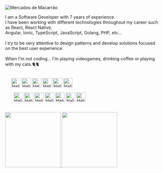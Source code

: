![Mercados de Macarrão](https://user-images.githubusercontent.com/25910972/131592293-04d51859-18f4-404b-b698-c7c51e74c428.png)

<div>
 <p>I am a Software Developer with 7 years of experience.<br>I have been working with different technologies throughout my career such as React, React Native, <br>Angular, Ionic, TypeScript, JavaScript, Golang, PHP, etc... <br><br>I try to be very attentive to design patterns and develop solutions focused on the best user experience. <br><br>When I'm not coding... I'm playing videogames, drinking coffee or playing with my cats.🐈‍🐈‍</p>
</div>

<div style="display: inline_block"><br>
  &nbsp;&nbsp;&nbsp;&nbsp;&nbsp;<img align="center" alt="Halisson-Js" height="30" src="https://img.shields.io/badge/JavaScript-F7DF1E?style=for-the-badge&logo=javascript&logoColor=black">
  <img align="center" alt="Halisson-Type" height="30" src="https://img.shields.io/badge/TypeScript-007ACC?style=for-the-badge&logo=typescript&logoColor=white">
  <img align="center" alt="Halsson-Node" height="30" src="https://img.shields.io/badge/Node.js-339933?style=for-the-badge&logo=nodedotjs&logoColor=white">
  <img align="center" alt="Halisson-React" height="30" src="https://img.shields.io/badge/React-20232A?style=for-the-badge&logo=react&logoColor=61DAFB">
  <img align="center" alt="Halisson-React-Native" height="30" src="https://img.shields.io/badge/React_Native-20232A?style=for-the-badge&logo=react&logoColor=61DAFB">
 <img align="center" alt="Halisson-Angular" height="30" src="https://img.shields.io/badge/Angular-DD0031?style=for-the-badge&logo=angular&logoColor=white"><br><br>
 &nbsp;&nbsp;&nbsp;&nbsp;&nbsp;&nbsp;&nbsp;<img align="center" alt="Halisson-Js" height="30" src="https://img.shields.io/badge/Ionic-3880FF?style=for-the-badge&logo=ionic&logoColor=white">
 <img align="center" alt="Halisson-Type" height="30" src="https://img.shields.io/badge/CSS3-1572B6?style=for-the-badge&logo=css3&logoColor=white">
 <img align="center" alt="Halisson-Type" height="30" src="https://img.shields.io/badge/HTML5-E34F26?style=for-the-badge&logo=html5&logoColor=white">
 <img align="center" alt="Halisson-Type" height="30" src="https://img.shields.io/badge/PostgreSQL-316192?style=for-the-badge&logo=postgresql&logoColor=white">
 <img align="center" alt="Halisson-Type" height="30" src="https://img.shields.io/badge/MongoDB-white?style=for-the-badge&logo=mongodb&logoColor=4EA94B">
 <img align="center" alt="Halisson-Type" height="30" src="https://img.shields.io/badge/Sass-CC6699?style=for-the-badge&logo=sass&logoColor=white">
 <img align="center" alt="Halisson-Type" height="30" src="https://img.shields.io/badge/next.js-000000?style=for-the-badge&logo=nextdotjs&logoColor=white">
 <br><br><br>
</div>

 <div>
  <a href="https://github.com/HalissonAlves">
  <img height="180em" src="https://github-readme-stats.vercel.app/api?username=HalissonAlves&show_icons=true&theme=tokyonight&include_all_commits=true&count_private=true"/>
  <img height="180em" src="https://github-readme-stats.vercel.app/api/top-langs/?username=HalissonAlves&layout=compact&langs_count=7&theme=tokyonight"/>
</div>



